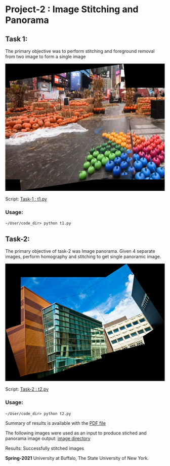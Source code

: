 
# Project-2 : Image Stitching and Panorama


## Task 1: 
The primary objective was to perform stitching and foreground removal from two image to form a single image

<img src="https://github.com/jmudit19/CSE-573_Computer_Vision/blob/main/Project-2%20Image%20Stitching%20and%20Panorama/task1.png" width="562" height="400">


Script: [ Task-1 : t1.py](https://github.com/jmudit19/CSE-573_Computer_Vision/blob/main/Project-2%20Image%20Stitching%20and%20Panorama/t1.py)

### Usage:
```
~/User/code_dir> python t1.py
```

## Task-2:
The primary objective of task-2 was Image panorama. Given 4 separate images, perform 
homography and stitching to get single panoramic image.

![Task2](https://github.com/jmudit19/CSE-573_Computer_Vision/blob/main/Project-2%20Image%20Stitching%20and%20Panorama/task2.png)

Script: [ Task-2 : t2.py](https://github.com/jmudit19/CSE-573_Computer_Vision/blob/main/Project-2%20Image%20Stitching%20and%20Panorama/t2.py)

### Usage:
```
~/User/code_dir> python t2.py
```



Summary of results is available with the [PDF file](https://github.com/jmudit19/CSE-573_Computer_Vision/blob/main/Project-2%20Image%20Stitching%20and%20Panorama/report.pdf)

The following images were used as an input to produce stiched and panorama image output: [image directory](https://github.com/jmudit19/CSE-573_Computer_Vision/tree/main/Project-2%20Image%20Stitching%20and%20Panorama/images)

Results: Successfully stitched images 

**Spring-2021**
University at Buffalo, The State University of New York.
